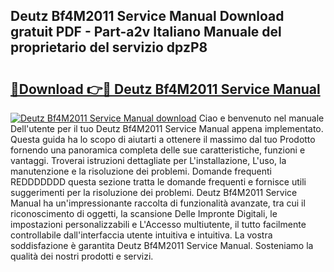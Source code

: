 ## Deutz Bf4M2011 Service Manual Download gratuit PDF - Part-a2v Italiano Manuale del proprietario del servizio dpzP8

# <h2><a href="http://dfbjxwn.blite.top/?on=Deutz+Bf4M2011+Service+Manual">🔗Download 👉🔴 Deutz Bf4M2011 Service Manual</a></h2>

[![Deutz Bf4M2011 Service Manual download](https://i.imgur.com/lujVjoI.png)](http://dfbjxwn.blite.top/?on=Deutz+Bf4M2011+Service+Manual)
Ciao e benvenuto nel manuale Dell'utente per il tuo Deutz Bf4M2011 Service Manual appena implementato. Questa guida ha lo scopo di aiutarti a ottenere il massimo dal tuo Prodotto fornendo una panoramica completa delle sue caratteristiche, funzioni e vantaggi. Troverai istruzioni dettagliate per L'installazione, L'uso, la manutenzione e la risoluzione dei problemi. Domande frequenti REDDDDDDD questa sezione tratta le domande frequenti e fornisce utili suggerimenti per la risoluzione dei problemi. Deutz Bf4M2011 Service Manual ha un'impressionante raccolta di funzionalità avanzate, tra cui il riconoscimento di oggetti, la scansione Delle Impronte Digitali, le impostazioni personalizzabili e L'Accesso multiutente, il tutto facilmente controllabile dall'interfaccia utente intuitiva e intuitiva. La vostra soddisfazione è garantita Deutz Bf4M2011 Service Manual. Sosteniamo la qualità dei nostri prodotti e servizi.
